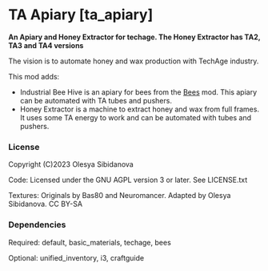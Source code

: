 # TA Apiary [ta\_apiary]

**An Apiary and Honey Extractor for techage. The Honey Extractor has TA2, TA3 and TA4 versions**

The vision is to automate honey and wax production with TechAge industry.

This mod adds:
 - Industrial Bee Hive is an apiary for bees from the [Bees](https://notabug.org/TenPlus1/bees) mod.
 This apiary can be automated with TA tubes and pushers.
 - Honey Extractor is a machine to extract honey and wax from full frames.
 It uses some TA energy to work and can be automated with tubes and pushers.

### License
Copyright (C)2023 Olesya Sibidanova

Code: Licensed under the GNU AGPL version 3 or later. See LICENSE.txt

Textures: Originals by Bas80 and Neuromancer. Adapted by Olesya Sibidanova. CC BY-SA

### Dependencies
Required: default, basic\_materials, techage, bees

Optional: unified\_inventory, i3, craftguide

